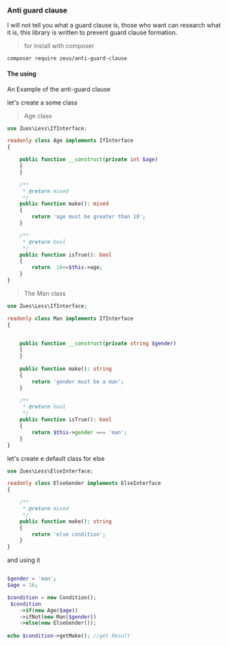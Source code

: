 ### Anti guard clause
I will not tell you what a guard clause is, those who want can research what it is, this library is written to prevent guard clause formation.


>for install with composer 

```console
composer require zeus/anti-guard-clause
```
#### The using 
An Example of the anti-guard clause

let's create a some class
>Age class
```php
use Zues\Less\IfInterface;

readonly class Age implements IfInterface
{

    public function __construct(private int $age)
    {
    }

    /**
     * @return mixed
     */
    public function make(): mixed
    {
        return 'age must be greater than 18';
    }

    /**
     * @return bool
     */
    public function isTrue(): bool
    {
        return  18<=$this->age;
    }
}

```
>The Man class
```php
use Zues\Less\IfInterface;

readonly class Man implements IfInterface
{


    public function __construct(private string $gender)
    {
    }
    
    public function make(): string
    {
        return 'gender must be a man';
    }

    /**
     * @return bool
     */
    public function isTrue(): bool
    {
        return $this->gender === 'man';
    }
}
```
let's create e default class for else 

```php
use Zues\Less\ElseInterface;

readonly class ElseGender implements ElseInterface
{

    /**
     * @return mixed
     */
    public function make(): string
    {
        return 'else condition';
    }
}
```
and using it 
```php

$gender = 'man';
$age = 16;

$condition = new Condition();
 $condition
    ->if(new Age($age))
    ->ifNot(new Man($gender))
    ->else(new ElseGender());
            
echo $condition->getMake(); //get Result           

```
